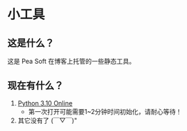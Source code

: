 # 小工具

## 这是什么？

这是 Pea Soft 在博客上托管的一些静态工具。

## 现在有什么？

1. [Python 3.10 Online](./python)
   - 第一次打开可能需要1\~2分钟时间初始化，请耐心等待！
2. 其它没有了 (￣▽￣)"
